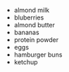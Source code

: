 - almond milk
- bluberries
- almond butter
- bananas
- protein powder
- eggs 
- hamburger buns
- ketchup